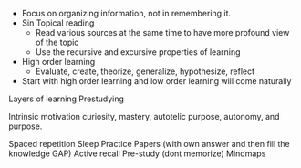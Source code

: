 - Focus on organizing information, not in remembering it.
- Sin Topical reading
	- Read various sources at the same time to have more profound view of the topic
	- Use the recursive and excursive properties of learning
- High order learning
	- Evaluate, create, theorize, generalize, hypothesize, reflect
- Start with high order learning and low order learning will come naturally

Layers of learning
Prestudying

Intrinsic motivation
curiosity, 
mastery, 
autotelic purpose,
autonomy, 
and purpose.

Spaced repetition 
Sleep
Practice Papers (with own answer and then fill the knowledge GAP)
Active recall
Pre-study (dont memorize)
Mindmaps
